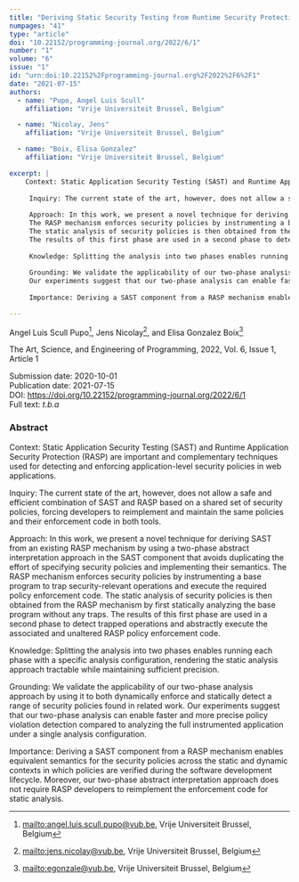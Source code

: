 ```yaml
---
title: "Deriving Static Security Testing from Runtime Security Protection for Web Applications"
numpages: "41"
type: "article"
doi: "10.22152/programming-journal.org/2022/6/1"
number: "1"
volume: "6"
issue: "1"
id: "urn:doi:10.22152%2Fprogramming-journal.org%2F2022%2F6%2F1"
date: "2021-07-15"
authors: 
  - name: "Pupo, Angel Luis Scull"
    affiliation: "Vrije Universiteit Brussel, Belgium"

  - name: "Nicolay, Jens"
    affiliation: "Vrije Universiteit Brussel, Belgium"

  - name: "Boix, Elisa Gonzalez"
    affiliation: "Vrije Universiteit Brussel, Belgium"

excerpt: |
    Context: Static Application Security Testing (SAST) and Runtime Application Security Protection (RASP) are important and complementary techniques used for detecting and enforcing application-level security policies in web applications.
     
     Inquiry: The current state of the art, however, does not allow a safe and efficient combination of SAST and RASP based on a shared set of security policies, forcing developers to reimplement and maintain the same policies and their enforcement code in both tools.
     
     Approach: In this work, we present a novel technique for deriving SAST from an existing RASP mechanism by using a two-phase abstract interpretation approach in the SAST component that avoids duplicating the effort of specifying security policies and implementing their semantics.
     The RASP mechanism enforces security policies by instrumenting a base program to trap security-relevant operations and execute the required policy enforcement code.
     The static analysis of security policies is then obtained from the RASP mechanism by first statically analyzing the base program without any traps.
     The results of this first phase are used in a second phase to detect trapped operations and abstractly execute the associated and unaltered RASP policy enforcement code.
     
     Knowledge: Splitting the analysis into two phases enables running each phase with a specific analysis configuration, rendering the static analysis approach tractable while maintaining sufficient precision.
     
     Grounding: We validate the applicability of our two-phase analysis approach by using it to both dynamically enforce and statically detect a range of security policies found in related work.
     Our experiments suggest that our two-phase analysis can enable faster and more precise policy violation detection compared to analyzing the full instrumented application under a single analysis configuration.
     
     Importance: Deriving a SAST component from a RASP mechanism enables equivalent semantics for the security policies across the static and dynamic contexts in which policies are verified during the software development lifecycle. Moreover, our two-phase abstract interpretation approach does not require RASP developers to reimplement the enforcement code for static analysis.

---
```

Angel Luis Scull Pupo[^1], Jens Nicolay[^2], and Elisa Gonzalez Boix[^3]

The Art, Science, and Engineering of Programming, 2022, Vol. 6, Issue 1, Article 1

Submission date: 2020-10-01  
Publication date: 2021-07-15  
DOI: <https://doi.org/10.22152/programming-journal.org/2022/6/1>  
Full text: *t.b.a*  


### Abstract
Context: Static Application Security Testing (SAST) and Runtime Application Security Protection (RASP) are important and complementary techniques used for detecting and enforcing application-level security policies in web applications.
 
 Inquiry: The current state of the art, however, does not allow a safe and efficient combination of SAST and RASP based on a shared set of security policies, forcing developers to reimplement and maintain the same policies and their enforcement code in both tools.
 
 Approach: In this work, we present a novel technique for deriving SAST from an existing RASP mechanism by using a two-phase abstract interpretation approach in the SAST component that avoids duplicating the effort of specifying security policies and implementing their semantics.
 The RASP mechanism enforces security policies by instrumenting a base program to trap security-relevant operations and execute the required policy enforcement code.
 The static analysis of security policies is then obtained from the RASP mechanism by first statically analyzing the base program without any traps.
 The results of this first phase are used in a second phase to detect trapped operations and abstractly execute the associated and unaltered RASP policy enforcement code.
 
 Knowledge: Splitting the analysis into two phases enables running each phase with a specific analysis configuration, rendering the static analysis approach tractable while maintaining sufficient precision.
 
 Grounding: We validate the applicability of our two-phase analysis approach by using it to both dynamically enforce and statically detect a range of security policies found in related work.
 Our experiments suggest that our two-phase analysis can enable faster and more precise policy violation detection compared to analyzing the full instrumented application under a single analysis configuration.
 
 Importance: Deriving a SAST component from a RASP mechanism enables equivalent semantics for the security policies across the static and dynamic contexts in which policies are verified during the software development lifecycle. Moreover, our two-phase abstract interpretation approach does not require RASP developers to reimplement the enforcement code for static analysis.


[^1]: <mailto:angel.luis.scull.pupo@vub.be>, Vrije Universiteit Brussel, Belgium
[^2]: <mailto:jens.nicolay@vub.be>, Vrije Universiteit Brussel, Belgium
[^3]: <mailto:egonzale@vub.be>, Vrije Universiteit Brussel, Belgium
